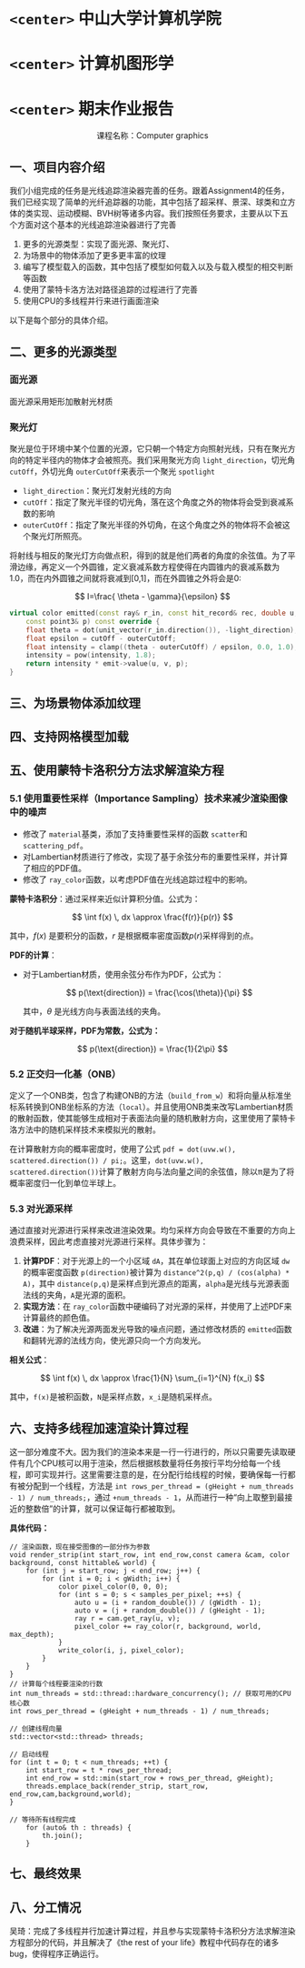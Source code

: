 # `<center>` 中山大学计算机学院

# `<center>` 计算机图形学

# `<center>` 期末作业报告

<center> 课程名称：Computer graphics </center>

## 一、项目内容介绍

我们小组完成的任务是光线追踪渲染器完善的任务。跟着Assignment4的任务，我们已经实现了简单的光纤追踪器的功能，其中包括了超采样、景深、球类和立方体的类实现、运动模糊、BVH树等诸多内容。我们按照任务要求，主要从以下五个方面对这个基本的光线追踪渲染器进行了完善

1. 更多的光源类型：实现了面光源、聚光灯、
2. 为场景中的物体添加了更多更丰富的纹理
3. 编写了模型载入的函数，其中包括了模型如何载入以及与载入模型的相交判断等函数
4. 使用了蒙特卡洛方法对路径追踪的过程进行了完善
5. 使用CPU的多线程并行来进行画面渲染

以下是每个部分的具体介绍。

## 二、更多的光源类型

### 面光源

面光源采用矩形加散射光材质

### 聚光灯

聚光是位于环境中某个位置的光源，它只朝一个特定方向照射光线，只有在聚光方向的特定半径内的物体才会被照亮。我们采用聚光方向 `light_direction`，切光角 `cutOff`，外切光角 `outerCutOff`来表示一个聚光 `spotlight`

- `light_direction`：聚光灯发射光线的方向
- `cutOff`：指定了聚光半径的切光角，落在这个角度之外的物体将会受到衰减系数的影响
- `outerCutOff`：指定了聚光半径的外切角，在这个角度之外的物体将不会被这个聚光灯所照亮。

将射线与相反的聚光灯方向做点积，得到的就是他们两者的角度的余弦值。为了平滑边缘，再定义一个外圆锥，定义衰减系数方程使得在内圆锥内的衰减系数为1.0，而在内外圆锥之间就将衰减到[0,1]，而在外圆锥之外将会是0:

$$
I=\frac{ \theta - \gamma}{\epsilon}
$$

```C++
virtual color emitted(const ray& r_in, const hit_record& rec, double u, double v,
    const point3& p) const override {
    float theta = dot(unit_vector(r_in.direction()), -light_direction);
    float epsilon = cutOff - outerCutOff;
    float intensity = clamp((theta - outerCutOff) / epsilon, 0.0, 1.0);
    intensity = pow(intensity, 1.8);
    return intensity * emit->value(u, v, p);
}
```


## 三、为场景物体添加纹理

## 四、支持网格模型加载

## 五、使用蒙特卡洛积分方法求解渲染方程

### 5.1 使用重要性采样（Importance Sampling）技术来减少渲染图像中的噪声

* 修改了 `material`基类，添加了支持重要性采样的函数 `scatter`和 `scattering_pdf`。
* 对Lambertian材质进行了修改，实现了基于余弦分布的重要性采样，并计算了相应的PDF值。
* 修改了 `ray_color`函数，以考虑PDF值在光线追踪过程中的影响。

**蒙特卡洛积分**：通过采样来近似计算积分值。公式为：

$$
\int f(x) \, dx \approx \frac{f(r)}{p(r)}
$$

其中，$f(x)$ 是要积分的函数，$r$ 是根据概率密度函数$p(r)$采样得到的点。

**PDF的计算**：

- 对于Lambertian材质，使用余弦分布作为PDF，公式为：

  $$
  p(\text{direction}) = \frac{\cos(\theta)}{\pi}
  $$

  其中，$\theta$ 是光线方向与表面法线的夹角。

**对于随机半球采样，PDF为常数，公式为：**

$$
p(\text{direction}) = \frac{1}{2\pi}
$$

### 5.2 正交归一化基（ONB）

定义了一个ONB类，包含了构建ONB的方法（`build_from_w`）和将向量从标准坐标系转换到ONB坐标系的方法（`local`）。并且使用ONB类来改写Lambertian材质的散射函数，使其能够生成相对于表面法向量的随机散射方向，这里使用了蒙特卡洛方法中的随机采样技术来模拟光的散射。

在计算散射方向的概率密度时，使用了公式 `pdf = dot(uvw.w(), scattered.direction()) / pi;`。这里，`dot(uvw.w(), scattered.direction())`计算了散射方向与法向量之间的余弦值，除以π是为了将概率密度归一化到单位半球上。

### 5.3 对光源采样

通过直接对光源进行采样来改进渲染效果。均匀采样方向会导致在不重要的方向上浪费采样，因此考虑直接对光源进行采样。具体步骤为：

1. **计算PDF**：对于光源上的一个小区域 `dA`，其在单位球面上对应的方向区域 `dw`的概率密度函数 `p(direction)`被计算为 `distance^2(p,q) / (cos(alpha) * A)`，其中 `distance(p,q)`是采样点到光源点的距离，`alpha`是光线与光源表面法线的夹角，`A`是光源的面积。
2. **实现方法**：在 `ray_color`函数中硬编码了对光源的采样，并使用了上述PDF来计算最终的颜色值。
3. **改进**：为了解决光源两面发光导致的噪点问题，通过修改材质的 `emitted`函数和翻转光源的法线方向，使光源只向一个方向发光。

**相关公式**：

$$
\int f(x) \, dx \approx \frac{1}{N} \sum_{i=1}^{N} f(x_i)
$$

其中，`f(x)`是被积函数，`N`是采样点数，`x_i`是随机采样点。


## 六、支持多线程加速渲染计算过程

这一部分难度不大。因为我们的渲染本来是一行一行进行的，所以只需要先读取硬件有几个CPU核可以用于渲染，然后根据核数量将任务按行平均分给每一个线程，即可实现并行。这里需要注意的是，在分配行给线程的时候，要确保每一行都有被分配到一个线程，方法是 `int rows_per_thread = (gHeight + num_threads - 1) / num_threads;`，通过 `+num_threads - 1`，从而进行一种“向上取整到最接近的整数倍”的计算，就可以保证每行都被取到。

**具体代码：**

```
// 渲染函数，现在接受图像的一部分作为参数
void render_strip(int start_row, int end_row,const camera &cam, color background, const hittable& world) {
	for (int j = start_row; j < end_row; j++) {
		for (int i = 0; i < gWidth; i++) {
			color pixel_color(0, 0, 0);
			for (int s = 0; s < samples_per_pixel; ++s) {
				auto u = (i + random_double()) / (gWidth - 1);
				auto v = (j + random_double()) / (gHeight - 1);
				ray r = cam.get_ray(u, v);
				pixel_color += ray_color(r, background, world, max_depth);
			}
			write_color(i, j, pixel_color);
		}
	}
}
// 计算每个线程要渲染的行数
int num_threads = std::thread::hardware_concurrency(); // 获取可用的CPU核心数
int rows_per_thread = (gHeight + num_threads - 1) / num_threads;

// 创建线程向量
std::vector<std::thread> threads;

// 启动线程
for (int t = 0; t < num_threads; ++t) {
	int start_row = t * rows_per_thread;
	int end_row = std::min(start_row + rows_per_thread, gHeight);
	threads.emplace_back(render_strip, start_row, end_row,cam,background,world);
}

// 等待所有线程完成
	for (auto& th : threads) {
		th.join();
	}

```

## 七、最终效果

## 八、分工情况

吴琦：完成了多线程并行加速计算过程，并且参与实现蒙特卡洛积分方法求解渲染方程部分的代码，并且解决了《the rest of your life》教程中代码存在的诸多bug，使得程序正确运行。
